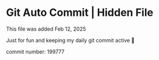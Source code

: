 # Git Auto Commit | Hidden File

This file was added Feb 12, 2025

Just for fun and keeping my daily git commit active 🤪

commit number: 199777
